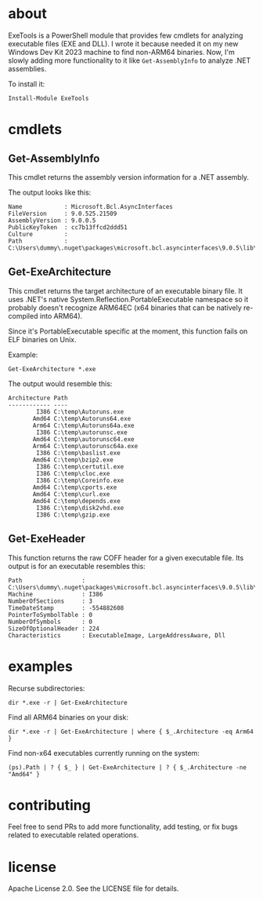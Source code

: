 # about

ExeTools is a PowerShell module that provides few cmdlets for analyzing executable files (EXE and DLL).
I wrote it because needed it on my new Windows Dev Kit 2023 machine to find non-ARM64 binaries. Now, I'm
slowly adding more functionality to it like `Get-AssemblyInfo` to analyze .NET assemblies. 

To install it:

```
Install-Module ExeTools
```

# cmdlets

## Get-AssemblyInfo

This cmdlet returns the assembly version information for a .NET assembly. 

The output looks like this:

```
Name            : Microsoft.Bcl.AsyncInterfaces
FileVersion     : 9.0.525.21509
AssemblyVersion : 9.0.0.5
PublicKeyToken  : cc7b13ffcd2ddd51
Culture         :
Path            : C:\Users\dummy\.nuget\packages\microsoft.bcl.asyncinterfaces\9.0.5\lib\net462\Microsoft.Bcl.AsyncInterfaces.dll
```

## Get-ExeArchitecture

This cmdlet returns the target architecture of an executable binary file.
It uses .NET's native System.Reflection.PortableExecutable namespace so it probably doesn't recognize ARM64EC (x64 binaries that can be natively re-compiled into ARM64).

Since it's PortableExecutable specific at the moment, this function fails on ELF
binaries on Unix.

Example:

```
Get-ExeArchitecture *.exe
```

The output would resemble this:

```
Architecture Path
------------ ----
        I386 C:\temp\Autoruns.exe
       Amd64 C:\temp\Autoruns64.exe
       Arm64 C:\temp\Autoruns64a.exe
        I386 C:\temp\autorunsc.exe
       Amd64 C:\temp\autorunsc64.exe
       Arm64 C:\temp\autorunsc64a.exe
        I386 C:\temp\baslist.exe
       Amd64 C:\temp\bzip2.exe
        I386 C:\temp\certutil.exe
        I386 C:\temp\cloc.exe
        I386 C:\temp\Coreinfo.exe
       Amd64 C:\temp\cports.exe
       Amd64 C:\temp\curl.exe
       Amd64 C:\temp\depends.exe
        I386 C:\temp\disk2vhd.exe
        I386 C:\temp\gzip.exe
```

## Get-ExeHeader

This function returns the raw COFF header for a given executable file. Its output
is for an executable resembles this:

```
Path                 : C:\Users\dummy\.nuget\packages\microsoft.bcl.asyncinterfaces\9.0.5\lib\net462\Microsoft.Bcl.AsyncInterfaces.dll
Machine              : I386
NumberOfSections     : 3
TimeDateStamp        : -554882608
PointerToSymbolTable : 0
NumberOfSymbols      : 0
SizeOfOptionalHeader : 224
Characteristics      : ExecutableImage, LargeAddressAware, Dll
```

# examples

Recurse subdirectories:

`dir *.exe -r | Get-ExeArchitecture`

Find all ARM64 binaries on your disk:

`dir *.exe -r | Get-ExeArchitecture | where { $_.Architecture -eq Arm64 }`

Find non-x64 executables currently running on the system:

`(ps).Path | ? { $_ } | Get-ExeArchitecture | ? { $_.Architecture -ne "Amd64" }`

# contributing

Feel free to send PRs to add more functionality, add testing, or fix bugs related to executable related operations.

# license

Apache License 2.0. See the LICENSE file for details.
